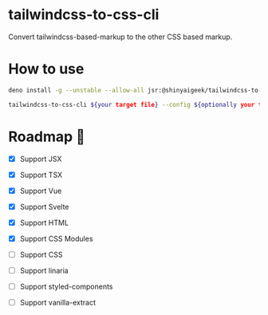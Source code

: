 # tailwindcss-to-css-cli

Convert tailwindcss-based-markup to the other CSS based markup.

# How to use

```bash
deno install -g --unstable --allow-all jsr:@shinyaigeek/tailwindcss-to-css-cli

tailwindcss-to-css-cli ${your target file} --config ${optionally your tailwindcss config file}
```

# Roadmap 🚗

- [x] Support JSX
- [x] Support TSX
- [x] Support Vue
- [x] Support Svelte
- [x] Support HTML

- [x] Support CSS Modules
- [ ] Support CSS
- [ ] Support linaria
- [ ] Support styled-components
- [ ] Support vanilla-extract
